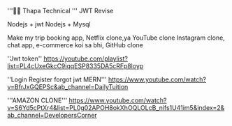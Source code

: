 '''🐹🔥 Thapa Technical '''
    JWT Revise

Nodejs + jwt
Nodejs + Mysql

Make my trip booking app, 
Netflix clone,ya YouTube clone  Instagram clone,
chat app, 
e-commerce koi sa bhi,
GitHub clone

''Jwt token''
https://youtube.com/playlist?list=PL4cUxeGkcC9iqqESP8335DA5cRFp8loyp

''Login Register forgot jwt MERN'''
https://www.youtube.com/watch?v=BfrJxGQEPSc&ab_channel=DailyTuition

'''AMAZON CLONE'''
https://www.youtube.com/watch?v=S6Yd5cPtXr4&list=PL0g02APOH8okXhOQLOLcB_nifs1U41im5&index=2&ab_channel=DevelopersCorner